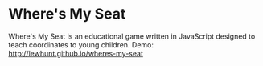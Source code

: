 # Where's My Seat
Where's My Seat is an educational game written in JavaScript designed to teach coordinates to young children.
Demo: http://lewhunt.github.io/wheres-my-seat
